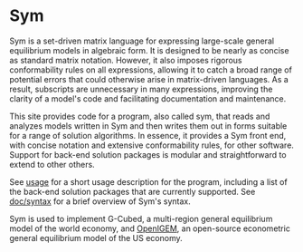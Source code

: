 # Sym

Sym is a set-driven matrix language for expressing large-scale general 
equilibrium models in algebraic form. It is designed to be nearly as 
concise as standard matrix notation. However, it also imposes rigorous 
conformability rules on all expressions, allowing it to catch a broad 
range of potential errors that could otherwise arise in matrix-driven 
languages. As a result, subscripts are unnecessary in many expressions, 
improving the clarity of a model's code and facilitating documentation 
and maintenance. 

This site provides code for a program, also called sym, that reads
and analyzes models written in Sym and then writes them out in forms
suitable for a range of solution algorithms. In essence, it provides a 
Sym front end, with concise notation and extensive conformability rules, 
for other software. Support for back-end solution packages is modular 
and straightforward to extend to other others.

See [usage](usage.md) for a short usage description for the program, 
including a list of the back-end solution packages that are currently 
supported. See [doc/syntax](doc/syntax.md) for a brief overview of Sym's 
syntax.

Sym is used to implement G-Cubed, a multi-region general equilibrium model 
of the world economy, and [OpenIGEM](https://github.com/pjwilcoxen/openigem), 
an open-source econometric general equilibrium model of the US economy.
